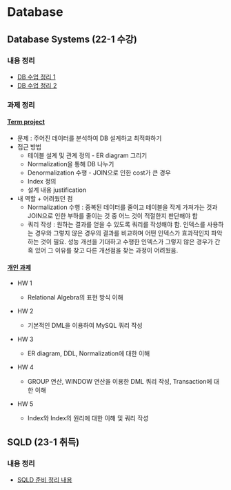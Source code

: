 # Database

## Database Systems (22-1 수강)
### 내용 정리
- [DB 수업 정리 1](./study/db1.md)
- [DB 수업 정리 2](./study/db2.md)

### 과제 정리
#### [Term project](./assignment/)
- 문제 : 주어진 데이터를 분석하여 DB 설계하고 최적화하기
- 접근 방법
    - 테이블 설계 및 관계 정의 - ER diagram 그리기
    - Normalization을 통해 DB 나누기
    - Denormalization 수행 - JOIN으로 인한 cost가 큰 경우
    - Index 정의
    - 설계 내용 justification
- 내 역할 + 어려웠던 점
    - Normalization 수행 : 중복된 데이터를 줄이고 테이블을 작게 가져가는 것과 JOIN으로 인한 부하를 줄이는 것 중 어느 것이 적절한지 판단해야 함
    - 쿼리 작성 : 원하는 결과를 얻을 수 있도록 쿼리를 작성해야 함. 인덱스를 사용하는 경우와 그렇지 않은 경우의 결과를 비교하며 어떤 인덱스가 효과적인지 파악하는 것이 필요. 성능 개선을 기대하고 수행한 인덱스가 그렇지 않은 경우가 간혹 있어 그 이유를 찾고 다른 개선점을 찾는 과정이 어려웠음. 

#### [개인 과제](./assignment/)
- HW 1
    - Relational Algebra의 표현 방식 이해

- HW 2
    - 기본적인 DML을 이용하여 MySQL 쿼리 작성

- HW 3
    - ER diagram, DDL, Normalization에 대한 이해

- HW 4
    - GROUP 연산, WINDOW 연산을 이용한 DML 쿼리 작성, Transaction에 대한 이해

- HW 5
    - Index와 Index의 원리에 대한 이해 및 쿼리 작성

## SQLD (23-1 취득)
### 내용 정리
- [SQLD 준비 정리 내용](./study/sqld.md)